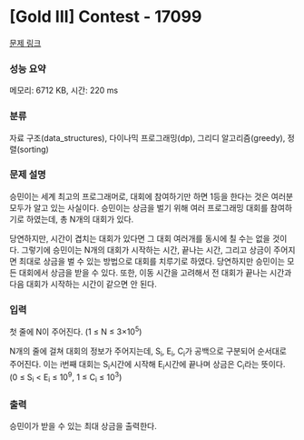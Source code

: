 # [Gold III] Contest - 17099 

[문제 링크](https://www.acmicpc.net/problem/17099) 

### 성능 요약

메모리: 6712 KB, 시간: 220 ms

### 분류

자료 구조(data_structures), 다이나믹 프로그래밍(dp), 그리디 알고리즘(greedy), 정렬(sorting)

### 문제 설명

<p>승민이는 세계 최고의 프로그래머로, 대회에 참여하기만 하면 1등을 한다는 것은 여러분 모두가 알고 있는 사실이다. 승민이는 상금을 벌기 위해 여러 프로그래밍 대회를 참여하기로 하였는데, 총 N개의 대회가 있다.</p>

<p>당연하지만, 시간이 겹치는 대회가 있다면 그 대회 여러개를 동시에 칠 수는 없을 것이다. 그렇기에 승민이는 N개의 대회가 시작하는 시간, 끝나는 시간, 그리고 상금이 주어지면 최대로 상금을 벌 수 있는 방법으로 대회를 치루기로 하였다. 당연하지만 승민이는 모든 대회에서 상금을 받을 수 있다. 또한, 이동 시간을 고려해서 전 대회가 끝나는 시간과 다음 대회가 시작하는 시간이 같으면 안 된다.</p>

### 입력 

 <p>첫 줄에 N이 주어진다. (1 ≤ N ≤ 3×10<sup>5</sup>)</p>

<p>N개의 줄에 걸쳐 대회의 정보가 주어지는데, S<sub>i</sub>, E<sub>i</sub>, C<sub>i</sub>가 공백으로 구분되어 순서대로 주어진다. 이는 i번째 대회는 S<sub>i</sub>시간에 시작해 E<sub>i</sub>시간에 끝나며 상금은 C<sub>i</sub>라는 뜻이다. (0 ≤ S<sub>i</sub> < E<sub>i</sub> ≤ 10<sup>9</sup>, 1 ≤ C<sub>i</sub> ≤ 10<sup>3</sup>)</p>

### 출력 

 <p>승민이가 받을 수 있는 최대 상금을 출력한다.</p>

